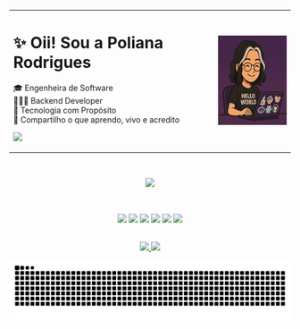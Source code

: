 <div align="center">
  <table>
    <tr>
      <td align="left" valign="middle">
        <h1>✨ Oii! Sou a Poliana Rodrigues</h1>
        <p>
          🎓 Engenheira de Software <br/>
          👩🏻‍💻 Backend Developer <br/>
          🧠 Tecnologia com Propósito <br/>
          📲 Compartilho o que aprendo, vivo e acredito
        </p>
        <p>
          <a href="https://poliihrodrigues.com.br" target="_blank" rel="noopener noreferrer">
            <img src="https://img.shields.io/badge/🌐 Meu Portfólio-1e1e2e?style=for-the-badge" />
          </a>
        </p>
      </td>
      <td align="center" valign="middle">
        <img src="https://github.com/Poliih/Poliih/blob/main/poliih2.png" height="160" />
      </td>
    </tr>
  </table>
</div>

<br/>

<p align="center">
  <img src="https://skillicons.dev/icons?i=php,py,java,laravel,vue,react,mysql,postgres,rabbitmq,figma" />
</p>

<br/>

<p align="center">
 <a href="https://www.instagram.com/poliih.rodrigues/" target="_blank" rel="noopener noreferrer"><img src="https://img.shields.io/badge/-Instagram-%23E4405F?style=for-the-badge&logo=instagram&logoColor=white"></a>
  <a href="https://www.tiktok.com/@bolhanerd_" target="_blank" rel="noopener noreferrer"><img src="https://img.shields.io/badge/TikTok-000000?style=for-the-badge&logo=tiktok&logoColor=white"></a>
  <a href="https://www.youtube.com/@bolhanerd_" target="_blank" rel="noopener noreferrer"><img src="https://img.shields.io/badge/YouTube-FF0000?style=for-the-badge&logo=youtube&logoColor=white"></a>
  <a href="https://www.linkedin.com/in/poliih-rodrigues/" target="_blank" rel="noopener noreferrer"><img src="https://img.shields.io/badge/-LinkedIn-%230077B5?style=for-the-badge&logo=linkedin&logoColor=white"></a> 
  <a href = "mailto:polianarodriguesds@gmail.com" target="_blank" rel="noopener noreferrer"><img src="https://img.shields.io/badge/-Gmail-%23333?style=for-the-badge&logo=gmail&logoColor=white"></a>
  <a href="https://linktr.ee/poliih.rodrigues" target="_blank" rel="noopener noreferrer"><img src="https://img.shields.io/badge/linktree-39E09B?style=for-the-badge&logo=linktree&logoColor=white"></a>
</p>

<br/>

<div align="center">
  <a href="https://github.com/poliih">
    <img height="160em" src="https://github-readme-stats.vercel.app/api?username=poliih&show_icons=true&theme=dracula&include_all_commits=true&count_private=true&hide_border=true"/>
    <img height="160em" src="https://github-readme-stats.vercel.app/api/top-langs/?username=poliih&layout=compact&langs_count=8&theme=dracula&hide_border=true"/>
  </a>
</div>

<p align="center">
  <img src="https://github.com/Poliih/Poliih/blob/output/github-contribution-grid-snake-dark.svg" alt="snake animation" />
</p>
